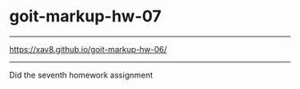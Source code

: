 ﻿# goit-markup-hw-07

---

https://xav8.github.io/goit-markup-hw-06/

---
Did the seventh homework assignment
